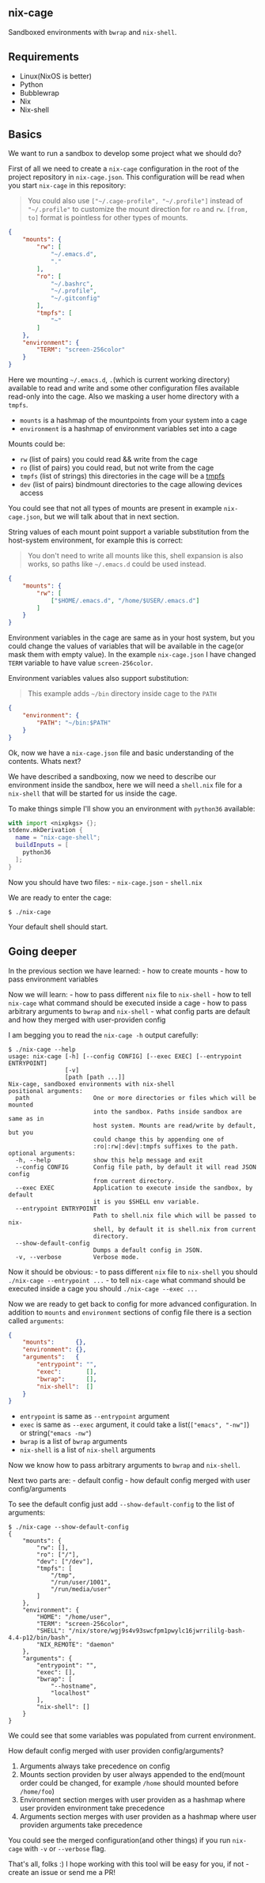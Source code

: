 nix-cage
--------------

Sandboxed environments with `bwrap` and `nix-shell`.

## Requirements

- Linux(NixOS is better)
- Python
- Bubblewrap
- Nix
- Nix-shell

## Basics

We want to run a sandbox to develop some project what we should do?

First of all we need to create a `nix-cage` configuration in the root of the
project repository in `nix-cage.json`. This configuration will be read when you
start `nix-cage` in this repository:

> You could also use `["~/.cage-profile", "~/.profile"]` instead of `"~/.profile"`
> to customize the mount direction for `ro` and `rw`.
> `[from, to]` format is pointless for other types of mounts.

``` json
{
    "mounts": {
        "rw": [
            "~/.emacs.d",
            "."
        ],
        "ro": [
            "~/.bashrc",
            "~/.profile",
            "~/.gitconfig"
        ],
        "tmpfs": [
            "~"
        ]
    },
    "environment": {
        "TERM": "screen-256color"
    }
}
```

Here we mounting `~/.emacs.d`, `.`(which is current working directory) available to read and write
and some other configuration files available read-only
into the cage. Also we masking a user home directory with a `tmpfs`.

- `mounts` is a hashmap of the mountpoints from your system into a cage
- `environment` is a hashmap of environment variables set into a cage

Mounts could be:
  - `rw` (list of pairs) you could read && write from the cage
  - `ro` (list of pairs) you could read, but not write from the cage
  - `tmpfs` (list of strings) this directories in the cage will be a [tmpfs](https://en.wikipedia.org/wiki/Tmpfs)
  - `dev` (list of pairs) bindmount directories to the cage allowing devices access

You could see that not all types of mounts are present in example `nix-cage.json`, but we will
talk about that in next section.

String values of each mount point support a variable substitution from the host-system environment,
for example this is correct:

> You don't need to write all mounts like this, shell expansion is also works,
> so paths like `~/.emacs.d` could be used instead.

``` json
{
    "mounts": {
        "rw": [
            ["$HOME/.emacs.d", "/home/$USER/.emacs.d"]
        ]
    }
}
```

Environment variables in the cage are same as in your host system, but you could change the
values of variables that will be available in the cage(or mask them with empty value).
In the example `nix-cage.json` I have changed `TERM` variable to have value `screen-256color`.

Environment variables values also support substitution:

> This example adds `~/bin` directory inside cage to the `PATH`

``` json
{
    "environment": {
        "PATH": "~/bin:$PATH"
    }
}
```

Ok, now we have a `nix-cage.json` file and basic understanding of the contents. Whats next?

We have described a sandboxing, now we need to describe our environment inside the sandbox,
here we will need a `shell.nix` file for a `nix-shell` that will be started for us inside the cage.

To make things simple I'll show you an environment with `python36` available:

``` nix
with import <nixpkgs> {};
stdenv.mkDerivation {
  name = "nix-cage-shell";
  buildInputs = [
    python36
  ];
}
```

Now you should have two files:
    - `nix-cage.json`
    - `shell.nix`

We are ready to enter the cage:

``` console
$ ./nix-cage
```

Your default shell should start.

## Going deeper

In the previous section we have learned:
    - how to create mounts
    - how to pass environment variables

Now we will learn:
    - how to pass different `nix` file to `nix-shell`
    - how to tell `nix-cage` what command should be executed inside a cage
    - how to pass arbitrary arguments to `bwrap` and `nix-shell`
    - what config parts are default and how they merged with user-providen config

I am begging you to read the `nix-cage -h` output carefully:

``` console
$ ./nix-cage --help
usage: nix-cage [-h] [--config CONFIG] [--exec EXEC] [--entrypoint ENTRYPOINT]
                [-v]
                [path [path ...]]
Nix-cage, sandboxed environments with nix-shell
positional arguments:
  path                  One or more directories or files which will be mounted
                        into the sandbox. Paths inside sandbox are same as in
                        host system. Mounts are read/write by default, but you
                        could change this by appending one of
                        :ro|:rw|:dev|:tmpfs suffixes to the path.
optional arguments:
  -h, --help            show this help message and exit
  --config CONFIG       Config file path, by default it will read JSON config
                        from current directory.
  --exec EXEC           Application to execute inside the sandbox, by default
                        it is you $SHELL env variable.
  --entrypoint ENTRYPOINT
                        Path to shell.nix file which will be passed to nix-
                        shell, by default it is shell.nix from current
                        directory.
  --show-default-config
                        Dumps a default config in JSON.
  -v, --verbose         Verbose mode.
```

Now it should be obvious:
    - to pass different `nix` file to `nix-shell` you should `./nix-cage --entrypoint ...`
    - to tell `nix-cage` what command should be executed inside a cage you should `./nix-cage --exec ...`

Now we are ready to get back to config for more advanced configuration.
In addition to `mounts` and `environment` sections of config file there is a section called `arguments`:

``` json
{
    "mounts":      {},
    "environment": {},
    "arguments":   {
        "entrypoint": "",
        "exec":       [],
        "bwrap":      [],
        "nix-shell":  []
    }
}
```

- `entrypoint` is same as `--entrypoint` argument
- `exec` is same as `--exec` argument, it could take a list(`["emacs", "-nw"]`) or string(`"emacs -nw"`)
- `bwrap` is a list of `bwrap` arguments
- `nix-shell` is a list of `nix-shell` arguments

Now we know how to pass arbitrary arguments to `bwrap` and `nix-shell`.

Next two parts are:
    - default config
    - how default config merged with user config/arguments

To see the default config just add `--show-default-config` to the list of arguments:

``` console
$ ./nix-cage --show-default-config
{
    "mounts": {
        "rw": [],
        "ro": ["/"],
        "dev": ["/dev"],
        "tmpfs": [
            "/tmp",
            "/run/user/1001",
            "/run/media/user"
        ]
    },
    "environment": {
        "HOME": "/home/user",
        "TERM": "screen-256color",
        "SHELL": "/nix/store/wgj9s4v93swcfpm1pwylc16jwrrililg-bash-4.4-p12/bin/bash",
        "NIX_REMOTE": "daemon"
    },
    "arguments": {
        "entrypoint": "",
        "exec": [],
        "bwrap": [
            "--hostname",
            "localhost"
        ],
        "nix-shell": []
    }
}
```

We could see that some variables was populated from current environment.

How default config merged with user providen config/arguments?

1. Arguments always take precedence on config
2. Mounts section providen by user always appended to the end(mount order could be changed, for example `/home` should mounted before `/home/foo`)
3. Environment section merges with user providen as a hashmap where user providen environment take precedence
4. Arguments section merges with user providen as a hashmap where user providen arguments take precedence


You could see the merged configuration(and other things) if you run `nix-cage` with `-v` or `--verbose` flag.

That's all, folks :) I hope working with this tool will be easy for you, if not - create an issue or send me a PR!
